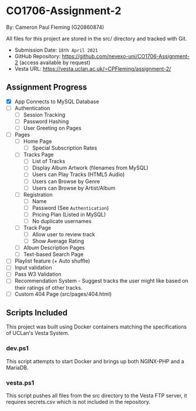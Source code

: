 # CO1706-Assignment-2
By: Cameron Paul Fleming (G20860874)

All files for this project are stored in the src/ directory and tracked with Git.

- Submission Date: `18th April 2021`
- GitHub Repository: https://github.com/nevexo-uni/CO1706-Assignment-2 (access available by request)
- Vesta URL: https://vesta.uclan.ac.uk/~CPFleming/assignment-2/

## Assignment Progress
- [x] App Connects to MySQL Database
- [ ] Authentication
  - [ ] Session Tracking
  - [ ] Password Hashing
  - [ ] User Greeting on Pages
- [ ] Pages
  - [ ] Home Page
    - [ ] Special Subscription Rates
  - [ ] Tracks Page
    - [ ] List of Tracks
    - [ ] Display Album Artwork (filenames from MySQL)
    - [ ] Users can Play Tracks (HTML5 Audio)
    - [ ] Users can Browse by Genre
    - [ ] Users can Browse by Artist/Album
  - [ ] Registration
    - [ ] Name
    - [ ] Password (See `Authentication`)
    - [ ] Pricing Plan (Listed in MySQL)
    - [ ] No duplicate usernames 
  - [ ] Track Page
    - [ ] Allow user to review track
    - [ ] Show Average Rating
  - [ ] Album Description Pages
  - [ ] Text-based Search Page
- [ ] Playlist feature (+ Auto shuffle)
- [ ] Input validation
- [ ] Pass W3 Validation
- [ ] Recommendation System - Suggest tracks the user might like based on their ratings of other tracks.
- [ ] Custom 404 Page (src/pages/404.html)

## Scripts Included
This project was built using Docker containers matching the specifications of UCLan's Vesta System.

### dev.ps1
This script attempts to start Docker and brings up both NGINX-PHP and a MariaDB.

### vesta.ps1
This script pushes all files from the src directory to the Vesta FTP server, it requires secrets.csv which is not included
in the repository.

